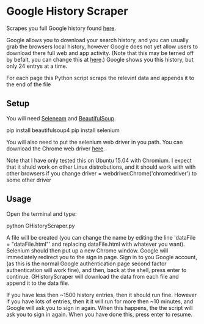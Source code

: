 # Google History Scraper
Scrapes you full Google history found [here](https://history.google.com/history/app).

Google allows you to download your search history, and you can usually grab the browsers local history, however Google does not yet allow users to download there full web and app activity. (Note that this may be terned off by befalt, you can change this at [here](https://www.google.com/settings/accounthistory/search).) Google shows you this history, but only 24 entrys at a time.

For each page this Python script scraps the relevint data and appends it to the end of the file

## Setup
You will need [Seleneam](http://www.seleniumhq.org/) and [BeautifulSoup](http://www.crummy.com/software/BeautifulSoup).

  pip install beautifulsoup4
  pip install selenium

You will also need to put the selenium web driver in you path. You can download the Chrome web driver [here](https://sites.google.com/a/chromium.org/chromedriver/downloads).

Note that I have only tested this on Ubuntu 15.04 with Chromium. I expect that it shuld work on other Linux distrobutions, and it should work with with other browsers if you change driver = webdriver.Chrome('chromedriver') to some other driver

## Usage
Open the terminal and type:

  python GHistoryScraper.py

A file will be created (you can change the name by editing the line 'dataFile = "dataFile.html"' and replacing dataFile.html with whatever you want). Selenium should then put up a new Chrome window. Google will immediately redirect you to the sign in page. Sign in to you Google account, (as this is the normal Google authentication page second factor authentication will work fine), and then, back at the shell, press enter to continue. GHistoryScraper will download the data from each file and append it to the data file.

If you have less then ~1500 history entries, then it should run fine. However if you have lots of entries, then it it will run for more then ~10 minutes, and Google will ask you to sign in again. When this happens, the the script will ask you to sign in again. When you have done this, press enter to resume.
